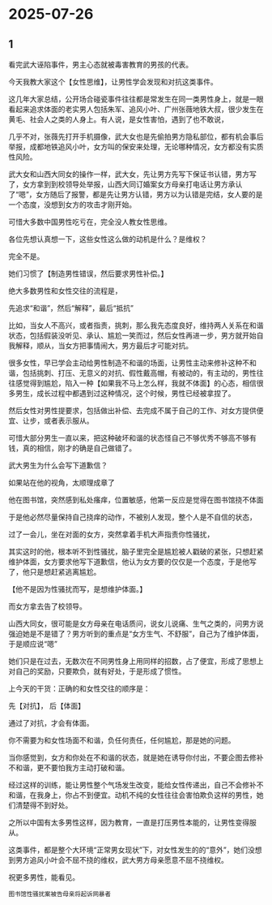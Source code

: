 # 2025-07-26

## 1

看完武大诬陷事件，男主心态就被毒害教育的男孩的代表。

今天我教大家这个【女性思维】，让男性学会发现和对抗这类事件。

这几年大家总结，公开场合碰瓷事件往往都是常发生在同一类男性身上，就是一眼看起来追求体面的老实男人包括朱军、追风小叶、广州张薇地铁大叔，很少发生在黄毛、社会人之类的人身上。有人说，是女性害怕，遇到了也不敢说，

几乎不对，张薇先打开手机摄像，武大女也是先偷拍男方隐私部位，都有机会事后举报，成都地铁追风小叶，女方叫的保安来处理，无论哪种情况，女方都没有实质性风险。

武大女和山西大同女的操作一样，武大女，先让男方先写下保证书认错，男方写了，女方拿到到校领导处举报，山西大同订婚案女方母亲打电话让男方承认了“嗯”，女方随后了报警，都是先让男方认错，男方以为认错是完结，女人要的是一个态度，没想到女方的攻击才刚开始。

可惜大多数中国男性吃亏在，完全没人教女性思维。

各位先想认真想一下，这些女性这么做的动机是什么？是维权？

完全不是。

她们习惯了【制造男性错误，然后要求男性补偿。】

绝大多数男性和女性交往的流程是，

先追求“和谐”，然后“解释”，最后“抵抗”

比如，当女人不高兴，或者指责，挑刺，那么我先态度良好，维持两人关系在和谐状态，包括假装没听见、承认、尴尬一笑而过，然后女性再进一步，男方就开始自我解释，顺从，当女方把事情闹大，男方最后才可能对抗。

很多女性，早已学会主动给男性制造不和谐的场面，让男性主动来修补这种不和谐，包括挑刺、打压、无意义的对抗、假性戴高帽，有被动的，有主动的，男性往往感觉得到尴尬，陷入一种【如果我不马上怎么样，我就不体面】的心态，相信很多男生，成长过程中都遇到过这种情况，这个时候，男性已经被拿捏了。

然后女性对男性提要求，包括做出补偿、去完成不属于自己的工作、对女方提供便宜、让步，或者表示服从。

可惜大部分男生一直以来，把这种破坏和谐的状态怪自己不够优秀不够高不够有钱，真的相信，刚才的确是自己做错了。

武大男生为什么会写下道歉信？

如果站在他的视角，太顺理成章了

他在图书馆，突然感到私处瘙痒，位置敏感，他第一反应是觉得在图书馆挠不体面

于是他必然尽量保持自己挠痒的动作，不被别人发现，整个人是不自信的状态，

过了一会儿，坐在对面的女方，突然拿着手机大声指责你性骚扰，

其实这时的他，根本听不到性骚扰，脑子里完全是尴尬被人戳破的紧张，只想赶紧维护体面，女方要求他写下道歉信，他认为女方要的仅仅是一个态度，于是他写了，他只是想赶紧逃离尴尬。

【他不是因为性骚扰而写，是想维护体面。】

而女方拿去告了校领导。

山西大同女，很可能是女方母亲在电话质问，说女儿说痛、生气之类的，问男方说强迫她是不是错了？男方听到的重点是“女方生气、不舒服”，自己为了维护体面，于是顺应说“嗯”

她们只是在过去，无数次在不同男性身上用同样的招数，占了便宜，形成了思想上对自己的奖励，只要欺负，就有好处，于是形成了惯性。

上今天的干货：正确的和女性交往的顺序是：

先【对抗】， 后【体面】

通过了对抗，才会有体面。

你不需要为和女性场面不和谐，负任何责任，任何尴尬，那是她的问题。

当你感觉到，女方和你处在不和谐的状态，就是她在诱导你付出，不要企图去修补不和谐，更不要怕我方主动打破和谐。

经过这样的训练，能让男性整个气场发生改变，能给女性传递出，自己不会修补不和谐，在我身上，你占不到便宜。动机不纯的女性往往会害怕欺负这样的男性，她们清楚得不到好处。

之所以中国有太多男性这样，因为教育，一直是打压男性本能的，让男性变得服从。

这类事件，都是整个大环境“正常男女现状”下，对女性发生的的“意外”，她们没想到男方追风小叶会不屈不挠的维权，武大男方母亲愿意不屈不挠维权。

祝更多男性，能看见。

`图书馆性骚扰案被告母亲将起诉网暴者`

